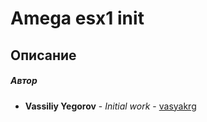 # Amega esx1 init

## Описание

##### Автор
 - **Vassiliy Yegorov** - *Initial work* - [vasyakrg](https://github.com/vasyakrg)
